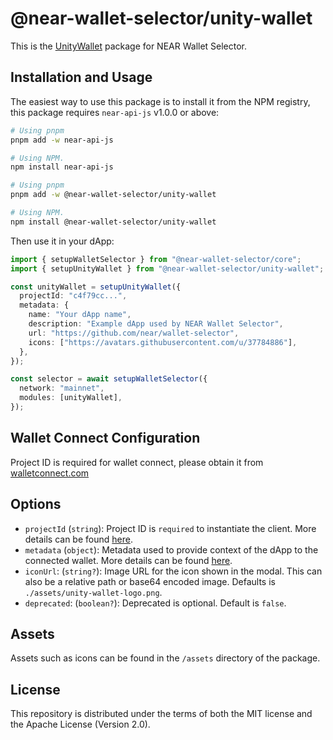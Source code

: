 # @near-wallet-selector/unity-wallet

This is the [UnityWallet](https://unitywallet.com/) package for NEAR Wallet Selector.

## Installation and Usage

The easiest way to use this package is to install it from the NPM registry, this package requires `near-api-js` v1.0.0 or above:

```bash
# Using pnpm
pnpm add -w near-api-js

# Using NPM.
npm install near-api-js
```
```bash
# Using pnpm
pnpm add -w @near-wallet-selector/unity-wallet

# Using NPM.
npm install @near-wallet-selector/unity-wallet
```

Then use it in your dApp:

```ts
import { setupWalletSelector } from "@near-wallet-selector/core";
import { setupUnityWallet } from "@near-wallet-selector/unity-wallet";

const unityWallet = setupUnityWallet({
  projectId: "c4f79cc...",
  metadata: {
    name: "Your dApp name",
    description: "Example dApp used by NEAR Wallet Selector",
    url: "https://github.com/near/wallet-selector",
    icons: ["https://avatars.githubusercontent.com/u/37784886"],
  },
});

const selector = await setupWalletSelector({
  network: "mainnet",
  modules: [unityWallet],
});
```

## Wallet Connect Configuration

Project ID is required for wallet connect, please obtain it from [walletconnect.com](https://walletconnect.com/)

## Options

- `projectId` (`string`): Project ID is `required` to instantiate the client. More details can be found [here](https://docs.walletconnect.com/2.0/cloud/relay#project-id).
- `metadata` (`object`): Metadata used to provide context of the dApp to the connected wallet. More details can be found [here](https://docs.walletconnect.com/2.0/specs/clients/core/pairing/data-structures#metadata).
- `iconUrl`: (`string?`): Image URL for the icon shown in the modal. This can also be a relative path or base64 encoded image. Defaults is `./assets/unity-wallet-logo.png`.
- `deprecated`: (`boolean?`): Deprecated is optional. Default is `false`.

## Assets

Assets such as icons can be found in the `/assets` directory of the package.

## License

This repository is distributed under the terms of both the MIT license and the Apache License (Version 2.0).

